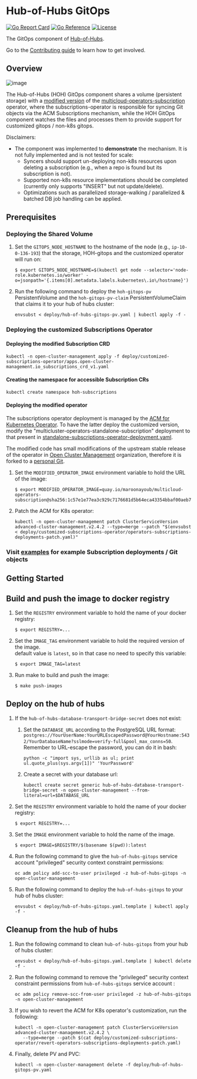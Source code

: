 [comment]: # ( Copyright Contributors to the Open Cluster Management project )

# Hub-of-Hubs GitOps

[![Go Report Card](https://goreportcard.com/badge/github.com/stolostron/hub-of-hubs-gitops)](https://goreportcard.com/report/github.com/stolostron/hub-of-hubs-gitops)
[![Go Reference](https://pkg.go.dev/badge/github.com/stolostron/hub-of-hubs-gitops)](https://pkg.go.dev/github.com/stolostron/hub-of-hubs-gitops)
[![License](https://img.shields.io/github/license/stolostron/hub-of-hubs-gitops)](/LICENSE)

The GitOps component of [Hub-of-Hubs](https://github.com/stolostron/hub-of-hubs).

Go to the [Contributing guide](CONTRIBUTING.md) to learn how to get involved.

## Overview
![image](https://user-images.githubusercontent.com/73340153/159141166-b6b75c28-3c4c-4d08-b70d-14f49e88b557.png)

The Hub-of-Hubs (HOH) GitOps component shares a volume (persistent storage) with a 
[modified version](https://github.com/vMaroon/multicloud-operators-subscription) of the 
[multicloud-operators-subscription](https://github.com/open-cluster-management-io/multicloud-operators-subscription) operator,
where the subscriptions-operator is responsible for syncing Git objects via the ACM Subscriptions mechanism, 
while the HOH GitOps component watches the files and processes them to provide support for customized gitops / non-k8s gitops.

Disclaimers: 
* The component was implemented to **demonstrate** the mechanism. It is not fully implemented and is not tested for scale:
  * Syncers should support un-deploying non-k8s resources upon deleting a subscription (e.g., when a repo is found but its subscription is not).
  * Supported non-k8s resource implementations should be completed (currently only supports "INSERT" but not update/delete).
  * Optimizations such as parallelized storage-walking / parallelized & batched DB job handling can be applied.

## Prerequisites
### Deploying the Shared Volume
1. Set the `GITOPS_NODE_HOSTNAME` to the hostname of the node (e.g., `ip-10-0-136-193`) that the storage, HOH-gitops and the 
customized operator will run on:
    ```
    $ export GITOPS_NODE_HOSTNAME=$(kubectl get node --selector='node-role.kubernetes.io/worker' -o=jsonpath='{.items[0].metadata.labels.kubernetes\.io\/hostname}')
    ```

2. Run the following command to deploy the `hoh-gitops-pv` PersistentVolume and the `hoh-gitops-pv-claim` PersistentVolumeClaim 
that claims it to your hub of hubs cluster:
    ```
    envsubst < deploy/hub-of-hubs-gitops-pv.yaml | kubectl apply -f -
    ```
    
### Deploying the customized Subscriptions Operator

#### Deploying the modified Subscription CRD
    kubectl -n open-cluster-management apply -f deploy/customized-subscriptions-operator/apps.open-cluster-management.io_subscriptions_crd_v1.yaml

#### Creating the namespace for accessible Subscription CRs
    kubectl create namespace hoh-subscriptions

#### Deploying the modified operator
The subscriptions operator deployment is managed by the [ACM for Kubernetes Operator](https://console-openshift-console.apps.mayoub-hoh2.scale.red-chesterfield.com/k8s/ns/open-cluster-management/operators.coreos.com~v1alpha1~ClusterServiceVersion/advanced-cluster-management.v2.4.2). To have the latter deploy the customized version, modify the "multicluster-operators-standalone-subscription" deployment 
to that present in [standalone-subscriptions-operator-deployment.yaml](deploy/customized-subscriptions-operator/operators-subscriptions-deployments-patch.yaml).

The modified code has small modifications of the upstream stable release of the operator in [Open Cluster Management](https://github.com/open-cluster-management-io) organization,
therefore it is forked to a [personal Git](https://github.com/vMaroon/multicloud-operators-subscription).

1. Set the `MODIFIED_OPERATOR_IMAGE` environment variable to hold the URL of the image:
    ```
    $ export MODIFIED_OPERATOR_IMAGE=quay.io/maroonayoub/multicloud-operators-subscription@sha256:1c57e1e77ea3c929c7176681d5b64eca43354bbaf00aeb7f7ddb01d3c6d15ad0
    ```
1. Patch the ACM for K8s operator:
   ```
   kubectl -n open-cluster-management patch ClusterServiceVersion advanced-cluster-management.v2.4.2 --type=merge --patch "$(envsubst < deploy/customized-subscriptions-operator/operators-subscriptions-deployments-patch.yaml)"
   ```

### Visit [examples](examples) for example Subscription deployments / Git objects

## Getting Started

## Build and push the image to docker registry

1.  Set the `REGISTRY` environment variable to hold the name of your docker registry:
    ```
    $ export REGISTRY=...
    ```

1.  Set the `IMAGE_TAG` environment variable to hold the required version of the image.  
    default value is `latest`, so in that case no need to specify this variable:
    ```
    $ export IMAGE_TAG=latest
    ```

1.  Run make to build and push the image:
    ```
    $ make push-images
    ```

## Deploy on the hub of hubs

1. If the `hub-of-hubs-database-transport-bridge-secret` does not exist:
   1. Set the `DATABASE_URL` according to the PostgreSQL URL format: `postgres://YourUserName:YourURLEscapedPassword@YourHostname:5432/YourDatabaseName?sslmode=verify-full&pool_max_conns=50`.
   Remember to URL-escape the password, you can do it in bash:
      ```
      python -c "import sys, urllib as ul; print ul.quote_plus(sys.argv[1])" 'YourPassword'
      ```

   1. Create a secret with your database url:
       ```
       kubectl create secret generic hub-of-hubs-database-transport-bridge-secret -n open-cluster-management --from-literal=url=$DATABASE_URL
       ```

1.  Set the `REGISTRY` environment variable to hold the name of your docker registry:
    ```
    $ export REGISTRY=...
    ```

1.  Set the `IMAGE` environment variable to hold the name of the image.

    ```
    $ export IMAGE=$REGISTRY/$(basename $(pwd)):latest
    ```
    
1.  Run the following command to give the `hub-of-hubs-gitops` service account "privileged" security context constraint permissions:
    ```
    oc adm policy add-scc-to-user privileged -z hub-of-hubs-gitops -n open-cluster-management
    ```

1.  Run the following command to deploy the `hub-of-hubs-gitops` to your hub of hubs cluster:
    ```
    envsubst < deploy/hub-of-hubs-gitops.yaml.template | kubectl apply -f -
    ```

## Cleanup from the hub of hubs

1.  Run the following command to clean `hub-of-hubs-gitops` from your hub of hubs cluster:
    ```
    envsubst < deploy/hub-of-hubs-gitops.yaml.template | kubectl delete -f -
    ```

1.  Run the following command to remove the "privileged" security context constraint permissions from `hub-of-hubs-gitops` service account :
    ```
    oc adm policy remove-scc-from-user privileged -z hub-of-hubs-gitops -n open-cluster-management
    ```
    
1.  If you wish to revert the ACM for K8s operator's customization, run the following:
    ```
    kubectl -n open-cluster-management patch ClusterServiceVersion advanced-cluster-management.v2.4.2 \ 
       --type=merge --patch $(cat deploy/customized-subscriptions-operator/revert-operators-subscriptions-deployments-patch.yaml)
    ```

1.  Finally, delete PV and PVC:
    ```
    kubectl -n open-cluster-management delete -f deploy/hub-of-hubs-gitops-pv.yaml
    ```
